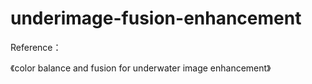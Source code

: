 # underimage-fusion-enhancement
Reference：

《color balance and fusion for underwater image enhancement》
